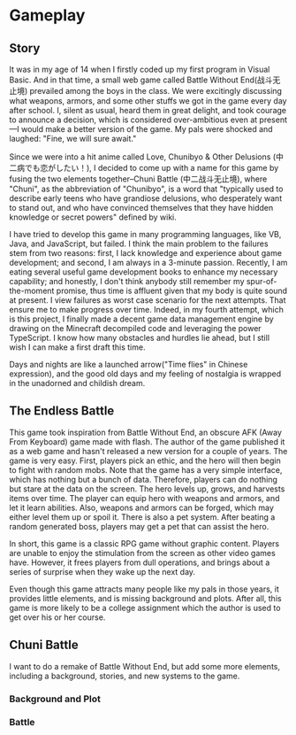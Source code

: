 # Gameplay

## Story

It was in my age of 14 when I firstly coded up my first program in Visual Basic. And in that time, a small web
game called Battle Without End(战斗无止境) prevailed among the boys in the class. We were
excitingly discussing what weapons, armors, and some other stuffs we got in the game every day after school. I, silent
as usual, heard them in great delight, and took courage to announce a decision, which is considered over-ambitious even
at present—I would make a better version of the game. My pals were shocked and laughed: "Fine, we will sure await."

Since we were into a hit anime called Love, Chunibyo & Other
Delusions (中二病でも恋がしたい！), I decided to come up with a name for this game by fusing the two elements
together–Chuni Battle (中二战斗无止境), where "Chuni", as the abbreviation of "Chunibyo", is a word that "typically used
to describe early teens who have grandiose delusions, who desperately want to stand out, and who have convinced
themselves that they have hidden knowledge or secret powers" defined by wiki.

I have tried to develop this game in many programming languages, like VB, Java, and JavaScript, but failed. I think the
main problem to the failures stem from two reasons: first, I lack knowledge and experience about game development; and
second, I am always in a 3-minute passion. Recently, I am eating several useful game development books to enhance my
necessary capability; and honestly, I don't think anybody still remember my spur-of-the-moment promise, thus time is
affluent given that my body is quite sound at present. I view failures as worst case scenario for the next attempts.
That ensure me to make progress over time. Indeed, in my fourth attempt, which is this project, I finally made a decent
game data management engine by drawing on the Minecraft decompiled code and leveraging the power TypeScript. I know how
many obstacles and hurdles lie ahead, but I still wish I can make a first draft this time.

Days and nights are like a launched arrow("Time flies" in Chinese expression), and the good old days and my feeling of
nostalgia is wrapped in the unadorned and childish dream.

## The Endless Battle

This game took inspiration from Battle Without End, an obscure AFK (Away From Keyboard) game made with flash. The author
of the game
published it as a web game and hasn't released a new version for a couple of years. The game is very easy. First,
players pick an ethic, and the hero will then begin to fight with random mobs. Note that the game has a very simple
interface, which has nothing but a bunch of data. Therefore, players can do nothing but stare at the data on the screen.
The hero levels up, grows, and harvests items over time. The player can equip hero with weapons and armors, and let it
learn abilities. Also, weapons and armors can be forged, which may either level them up or spoil it. There is also a pet
system. After beating a random generated boss, players may get a pet that can assist the hero.

In short, this game is a classic RPG game without graphic content. Players are unable to enjoy the stimulation from the
screen as other video games have. However, it frees players from dull operations, and brings about a series of surprise
when they wake up the next day.

Even though this game attracts many people like my pals in those years, it provides little elements, and is missing
background and plots. After all, this game is more likely to be a college assignment which the author is used to get
over his or her course.

## Chuni Battle

I want to do a remake of Battle Without End, but add some more elements, including a background, stories, and new
systems to the game.

### Background and Plot

### Battle
